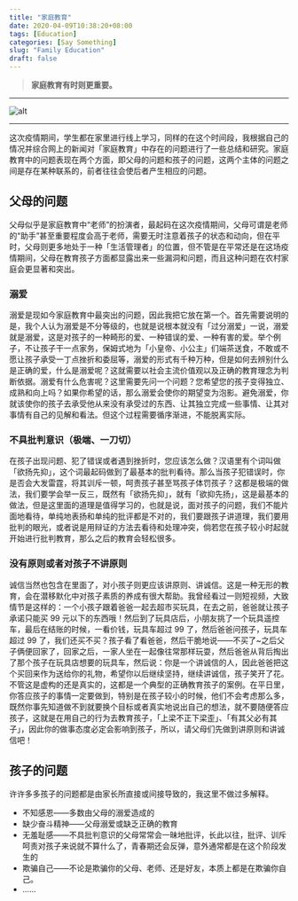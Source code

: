 ```yaml
---
title: "家庭教育"
date: 2020-04-09T10:38:20+08:00
tags: [Education]
categories: [Say Something]
slug: "Family Education"
draft: false
---
```

> **家庭教育有时则更重要。**

---

![alt](https://dawnblog-1300625500.cos.ap-guangzhou.myqcloud.com/images/20200411103201.jpg "Unsplash@Nikhita-S")

---

这次疫情期间，学生都在家里进行线上学习，同样的在这个时间段，我根据自己的情况并综合网上的新闻对「家庭教育」中存在的问题进行了一些总结和研究。家庭教育中的问题表现在两个方面，即父母的问题和孩子的问题，这两个主体的问题之间是存在某种联系的，前者往往会使后者产生相应的问题。

## 父母的问题
父母似乎是家庭教育中“老师”的扮演者，最起码在这次疫情期间，父母可谓是老师的“助手”甚至重要程度会高于老师，需要无时注意着孩子的状态和动向，但在平时，父母则更多地处于一种「生活管理者」的位置，但不管是在平常还是在这场疫情期间，父母在教育孩子方面都显露出来一些漏洞和问题，而且这种问题在农村家庭会更显著和突出。
### 溺爱
溺爱是现如今家庭教育中最突出的问题，因此我把它放在第一个。首先需要说明的是，我个人认为溺爱是不分等级的，也就是说根本就没有「过分溺爱」一说，溺爱就是溺爱，这是对孩子的一种畸形的爱、一种错误的爱、一种有害的爱。举个例子，不让孩子干一点家务，保姆式地为「小皇帝、小公主」们端茶送食，不敢或不愿让孩子承受一丁点挫折和委屈等，溺爱的形式有千种万种，但是如何去辨别什么是正确的爱，什么是溺爱呢？这就需要以社会主流价值观以及正确的教育理念为判断依据。溺爱有什么危害呢？这里需要先问一个问题？您希望您的孩子变得独立、成熟和向上吗？如果你希望的话，那么溺爱会使你的期望变为泡影。避免溺爱，你就该使你的孩子去承受他从来没有承受过的东西、让其独立完成一些事情、让其对事情有自己的见解和看法。但这个过程需要循序渐进，不能脱离实际。
### 不具批判意识（极端、一刀切）
在孩子出现问题、犯了错误或者遇到挫折时，您应该怎么做？汉语里有个词叫做「欲扬先抑」，这个词最起码做到了最基本的批判看待。那么当孩子犯错误时，你是否会大发雷霆，将其训斥一顿，呵责孩子甚至骂孩子体罚孩子？这都是极端的做法，我们要学会举一反三，既然有「欲扬先抑」，就有「欲抑先扬」，这是最基本的做法，但是这里面的道理是值得学习的，也就是说，面对孩子的问题，我们不能片面地看待，单纯地表扬和单纯的批评都是不对的，我们要跟孩子讲道理，我们要用批判的眼光，或者说是用辩证的方法去看待和处理冲突，倘若您在孩子较小时起就开始进行批判教育，那么之后的教育会轻松很多。
### 没有原则或者对孩子不讲原则
诚信当然也包含在里面了，对小孩子则更应该讲原则、讲诚信。这是一种无形的教育，会在潜移默化中对孩子素质的养成有很大帮助。我曾经看过一则短视频，大致情节是这样的：一个小孩子跟着爸爸一起去超市买玩具，在去之前，爸爸就让孩子承诺只能买 99 元以下的东西哦！然后到了玩具店后，小朋友挑了一个玩具遥控车，最后在结账的时候，一看价钱，玩具车超过 99 了，然后爸爸问孩子，玩具车超过 99 了，我们还买不买？孩子看了看爸爸，然后干脆地说——不买了~之后父子俩便回家了，回家之后，一家人坐在一起像往常那样玩耍，然后爸爸从背后掏出了那个孩子在玩具店想要的玩具车，然后说：你是一个讲诚信的人，因此爸爸把这个买回来作为送给你的礼物，希望你以后继续坚持，继续讲诚信，孩子笑开了花。不管这是虚构的还是真实的，这都是一个典型的正确教育孩子的案例。在平日里，你答应孩子的事情一定要做到，特别是在孩子较小的时候，他们不会考虑那么多，既然你事先知道做不到就要换个目标或者真实地说出自己的想法，就不要随便答应孩子，这就是在用自己的行为去教育孩子，「上梁不正下梁歪」、「有其父必有其子」，因此你的做事态度必定会影响到孩子，所以，请父母们先做到讲原则和讲诚信吧！
## 孩子的问题
许许多多孩子的问题都是由家长所直接或间接导致的，我这里不做过多解释。
- 不知感恩——多数由父母的溺爱造成的
- 缺少奋斗精神——父母溺爱或缺乏正确的教育
- 无羞耻感——不具批判意识的父母常常会一昧地批评，长此以往，批评、训斥呵责对孩子来说就不算什么了，青春期还会反弹，意外通常都是在这个阶段发生的
- 欺骗自己——不论是欺骗你的父母、老师、还是好友，本质上都是在欺骗你自己。
- ......
